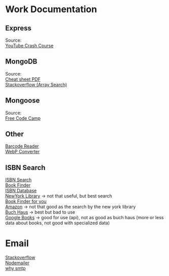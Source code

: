 # Work Documentation
## Express
Source: <br>
[YouTube Crash Course](https://www.youtube.com/watch?v=Oe421EPjeBE)

## MongoDB
Source: <br>
[Cheat sheet PDF](https://www.google.com/url?sa=t&rct=j&q=&esrc=s&source=web&cd=&ved=2ahUKEwjk1IClwJf9AhWi_7sIHUScAgYQFnoECDEQAQ&url=https%3A%2F%2Fdvrgoc.ing.puc.cl%2FtopicosBD%2FMongoDB.pdf&usg=AOvVaw3RZw9eSCBN1W2IH2RWPVzQ)<br>
[Stackoverflow (Array Search)](https://stackoverflow.com/questions/26814456/how-to-get-all-the-values-that-contains-part-of-a-string-using-mongoose-find)<br>

## Mongoose
Source: <br>
[Free Code Camp](https://www.freecodecamp.org/news/introduction-to-mongoose-for-mongodb-d2a7aa593c57/)

## Other
[Barcode Reader](https://www.npmjs.com/package/javascript-barcode-reader) <br>
[WebP Converter](https://www.npmjs.com/package/webp-converter) <br>

## ISBN Search
[ISBN Search](https://isbnsearch.org) <br>
[Book Finder](https://www.bookfinder.com) <br>
[ISBN Database](https://isbndb.com/) <br>
[NewYork Library](https://library.nyu.edu/about/collections/search-collections/) -> not that useful, but best search<br>
[Book Finder for you](http://www.bookfinder4u.com) <br>
[Amazon](https://www.amazon.com/advanced-search/books) -> not that good as the search by the new york library <br>
[Buch Haus](https://www.buchhaus.ch/de/buecher) -> best but bad to use <br>
[Google Books](https://www.googleapis.com/books/v1/volumes?q=isbn:) -> good for use (api), not as good as buch haus (more or less data about books, not good with specialized data)

# Email
[Stackoverflow](https://stackoverflow.com/questions/14678447/is-there-a-nodejs-equivalent-to-phps-mail-function)<br>
[Nodemailer](https://nodemailer.com/about/)<br>
[why smtp](https://nodemailer.com/usage/why-smtp/)<br>